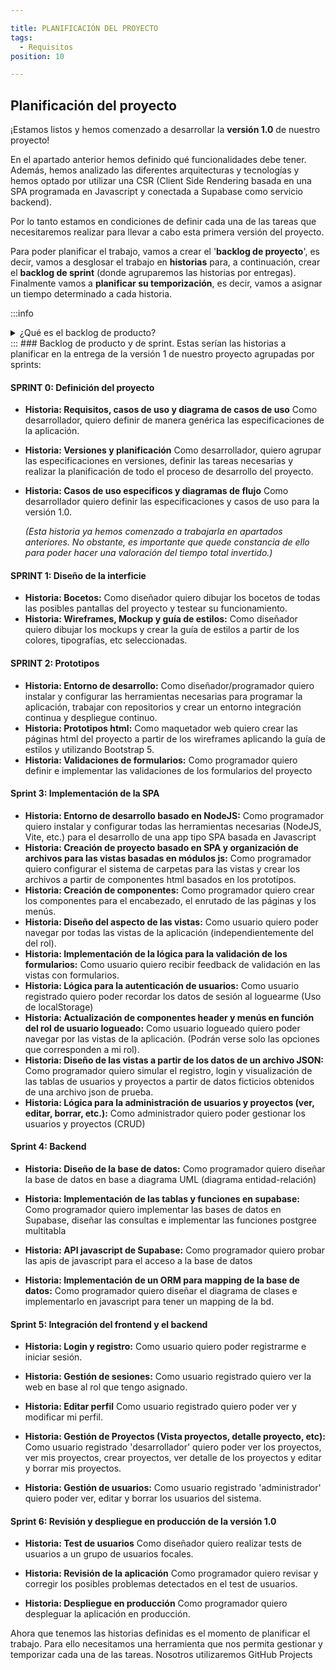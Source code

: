 ```yaml
---

title: PLANIFICACIÓN DEL PROYECTO 
tags:
  - Requisitos
position: 10

---
```


## Planificación del proyecto

¡Estamos listos y hemos comenzado a desarrollar la **versión 1.0** de nuestro proyecto!

En el apartado anterior hemos definido qué funcionalidades debe tener. Además, hemos analizado las diferentes arquitecturas y tecnologías y hemos optado por utilizar una CSR (Client Side Rendering basada en una SPA programada en Javascript y conectada a Supabase como servicio backend).

Por lo tanto estamos en condiciones de definir cada una de las tareas que necesitaremos realizar para llevar a cabo esta primera versión del proyecto.

Para poder planificar el trabajo, vamos a crear el '**backlog de proyecto**', es decir, vamos a desglosar el trabajo en **historias** para, a continuación,  crear el **backlog de sprint** (donde agruparemos las historias por entregas). Finalmente vamos a  **planificar su temporización**, es decir, vamos a asignar un tiempo determinado a cada historia.


:::info 
<details>
  <summary>¿Qué es el backlog de producto?</summary>
  

**El Backlog de producto** (Product Backlog en inglés) es una herramienta clave en la metodología Scrum, utilizada para gestionar el trabajo a realizar en un proyecto de software o desarrollo de producto. 

El backlog de producto es **una lista ordenada de todas las funcionalidades, características, requisitos y mejoras** que deben ser desarrollados en el producto para cumplir con los objetivos del proyecto.

El backlog de producto es creado por el **Product Owner** (dueño del producto) en colaboración con el equipo de desarrollo. El Product Owner es responsable de priorizar el backlog de producto y asegurar que las funcionalidades más importantes y valiosas sean entregadas primero. **El equipo de desarrollo utiliza el backlog de producto para planificar y estimar el trabajo a realizar en cada iteración (sprint) del proyecto.**

El backlog de producto es una **herramienta valiosa para el desarrollo ágil de software**, ya que ayuda a mantener el enfoque en el valor que se está entregando al usuario final, **asegura que el equipo de desarrollo esté trabajando en las funcionalidades más importantes y permite una planificación más precisa de las iteraciones del proyecto.**
</details>
:::
### Backlog de producto y de sprint. 
Estas serían las historias a planificar en la entrega de la versión 1 de nuestro proyecto agrupadas por sprints:

#### SPRINT 0: Definición del proyecto
- **Historia: Requisitos, casos de uso y diagrama de casos de uso**
  Como desarrollador, quiero definir de manera genérica las especificaciones de la aplicación.
- **Historia: Versiones y planificación**
  Como desarrollador, quiero agrupar las especificaciones en versiones, definir las tareas necesarias y realizar la planificación de todo el proceso de desarrollo del proyecto.
- **Historia: Casos de uso especificos y diagramas de flujo**
  Como desarrollador quiero definir las especificaciones y casos de uso para la versión 1.0.

  *(Esta historia ya hemos comenzado a trabajarla en apartados anteriores. No obstante, es importante que quede constancia de ello para poder hacer una valoración del tiempo total invertido.)*
#### SPRINT 1: Diseño de la interficie
- **Historia: Bocetos:**
  Como diseñador quiero dibujar los bocetos de todas las posibles pantallas del proyecto y testear su funcionamiento.
- **Historia: Wireframes, Mockup y guía de estilos:**
  Como diseñador quiero dibujar los mockups y crear la guía de estilos a partir de los colores, tipografías, etc seleccionadas.

#### SPRINT 2: Prototipos
- **Historia: Entorno de desarrollo:**
  Como diseñador/programador quiero instalar y configurar las herramientas necesarias para programar la aplicación, trabajar con repositorios y crear un entorno integración continua y despliegue continuo.
- **Historia: Prototipos html:**
  Como maquetador web quiero crear las páginas html del proyecto a partir de los wireframes aplicando la guía de estilos y utilizando Bootstrap 5.
- **Historia: Validaciones de formularios:**
  Como programador quiero definir e implementar las validaciones de los formularios del proyecto
 
#### Sprint 3: Implementación de la SPA
- **Historia: Entorno de desarrollo basado en NodeJS:**
  Como programador quiero instalar y configurar todas las herramientas necesarias (NodeJS, Vite, etc.) para el desarrollo de una app tipo SPA basada en Javascript 
- **Historia: Creación de proyecto basado en SPA y organización de archivos para las vistas basadas en módulos js:**
  Como programador quiero configurar el sistema de carpetas para las vistas y crear los archivos a partir de componentes html basados en los prototipos.
- **Historia: Creación de componentes:**
  Como programador quiero crear los componentes para el encabezado, el enrutado de las páginas y los menús.
- **Historia: Diseño del aspecto de las vistas:**
  Como usuario quiero poder navegar por todas las vistas de la aplicación (independientemente del del rol).
- **Historia: Implementación de la lógica para la validación de los formularios:**
  Como usuario quiero recibir feedback de validación en las vistas con formularios.
- **Historia: Lógica para la autenticación de usuarios:**
  Como usuario registrado quiero poder recordar los datos de sesión al loguearme (Uso de localStorage)
- **Historia: Actualización de componentes header y menús en función del rol de usuario logueado:**
Como usuario logueado quiero poder navegar por las vistas de la aplicación. (Podrán verse solo las opciones que corresponden a mi rol).
- **Historia: Diseño de las vistas a partir de los datos de un archivo JSON:**
  Como programador quiero simular el registro, login y visualización de las tablas de usuarios y proyectos a partir de datos ficticios obtenidos de una archivo json de prueba.
- **Historia: Lógica para la administración de usuarios y proyectos (ver, editar, borrar, etc.):**
  Como administrador quiero poder gestionar los usuarios y proyectos (CRUD)

#### Sprint 4: Backend

- **Historia: Diseño de la base de datos:**
  Como programador quiero diseñar la base de datos en base a diagrama UML (diagrama entidad-relación)

- **Historia: Implementación de las tablas y funciones en supabase:**
  Como programador quiero implementar las bases de datos en Supabase, diseñar las consultas e implementar las funciones postgree multitabla

- **Historia: API javascript de Supabase:**
  Como programador quiero probar las apis de javascript para el acceso a la base de datos

- **Historia: Implementación de un ORM para mapping de la base de datos:**
  Como programador quiero diseñar el diagrama de clases e implementarlo en javascript para tener un mapping de la bd.

#### Sprint 5: Integración del frontend y el backend

- **Historia: Login y registro:**
  Como usuario quiero poder registrarme e iniciar sesión.

- **Historia: Gestión de sesiones:**
  Como usuario registrado quiero ver la web en base al rol que tengo asignado.

- **Historia: Editar perfil**
  Como usuario registrado quiero poder ver y modificar mi perfil.

- **Historia: Gestión de Proyectos (Vista proyectos, detalle proyecto, etc):**
  Como usuario registrado 'desarrollador' quiero poder ver los proyectos, ver mis proyectos, crear proyectos, ver detalle de los proyectos y editar y borrar mis proyectos.

- **Historia: Gestión de usuarios:**
  Como usuario registrado 'administrador' quiero poder ver, editar y borrar los usuarios del sistema.
#### Sprint 6: Revisión y despliegue en producción de la versión 1.0

- **Historia: Test de usuarios**
  Como diseñador quiero realizar tests de usuarios a un grupo de usuarios focales.

- **Historia: Revisión de la aplicación**
  Como programador quiero revisar y corregir los posibles problemas detectados en el test de usuarios.

- **Historia: Despliegue en producción**
  Como programador quiero despleguar la aplicación en producción.

Ahora que tenemos las historias definidas es el momento de planificar el trabajo. Para ello necesitamos una herramienta que nos permita gestionar y temporizar cada una de las tareas. Nosotros utilizaremos GitHub Projects
